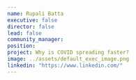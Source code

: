 ```yaml
---
name: Rupali Batta
executive: false
director: false
lead: false
community_manager:   
position:  
project: Why is COVID spreading faster?
image: ../assets/default_exec_image.png
linkedin: "https://www.linkedin.com/"
---
```

